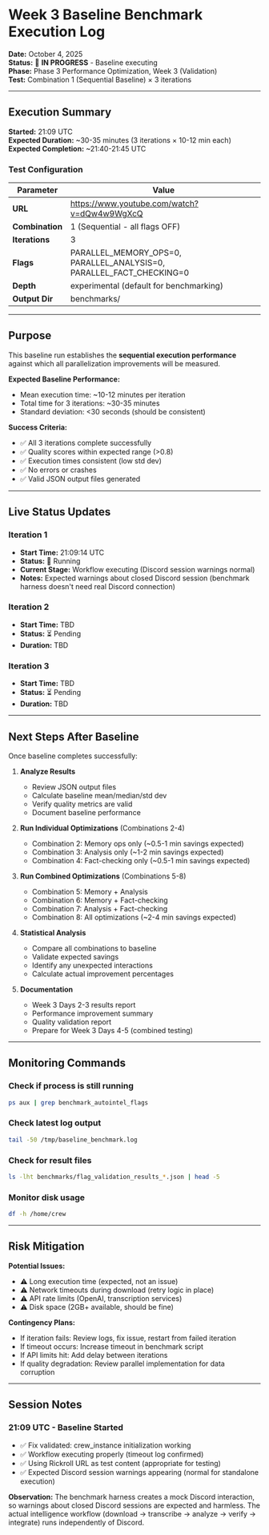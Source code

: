 # Week 3 Baseline Benchmark Execution Log

**Date:** October 4, 2025  
**Status:** 🚧 **IN PROGRESS** - Baseline executing  
**Phase:** Phase 3 Performance Optimization, Week 3 (Validation)  
**Test:** Combination 1 (Sequential Baseline) × 3 iterations

---

## Execution Summary

**Started:** 21:09 UTC  
**Expected Duration:** ~30-35 minutes (3 iterations × 10-12 min each)  
**Expected Completion:** ~21:40-21:45 UTC

### Test Configuration

| Parameter | Value |
|-----------|-------|
| **URL** | <https://www.youtube.com/watch?v=dQw4w9WgXcQ> |
| **Combination** | 1 (Sequential - all flags OFF) |
| **Iterations** | 3 |
| **Flags** | PARALLEL_MEMORY_OPS=0, PARALLEL_ANALYSIS=0, PARALLEL_FACT_CHECKING=0 |
| **Depth** | experimental (default for benchmarking) |
| **Output Dir** | benchmarks/ |

---

## Purpose

This baseline run establishes the **sequential execution performance** against which all parallelization improvements will be measured.

**Expected Baseline Performance:**

- Mean execution time: ~10-12 minutes per iteration
- Total time for 3 iterations: ~30-35 minutes
- Standard deviation: <30 seconds (should be consistent)

**Success Criteria:**

- ✅ All 3 iterations complete successfully
- ✅ Quality scores within expected range (>0.8)
- ✅ Execution times consistent (low std dev)
- ✅ No errors or crashes
- ✅ Valid JSON output files generated

---

## Live Status Updates

### Iteration 1

- **Start Time:** 21:09:14 UTC
- **Status:** 🔄 Running
- **Current Stage:** Workflow executing (Discord session warnings normal)
- **Notes:** Expected warnings about closed Discord session (benchmark harness doesn't need real Discord connection)

### Iteration 2

- **Start Time:** TBD
- **Status:** ⏳ Pending
- **Duration:** TBD

### Iteration 3

- **Start Time:** TBD
- **Status:** ⏳ Pending
- **Duration:** TBD

---

## Next Steps After Baseline

Once baseline completes successfully:

1. **Analyze Results**
   - Review JSON output files
   - Calculate baseline mean/median/std dev
   - Verify quality metrics are valid
   - Document baseline performance

2. **Run Individual Optimizations** (Combinations 2-4)
   - Combination 2: Memory ops only (~0.5-1 min savings expected)
   - Combination 3: Analysis only (~1-2 min savings expected)
   - Combination 4: Fact-checking only (~0.5-1 min savings expected)

3. **Run Combined Optimizations** (Combinations 5-8)
   - Combination 5: Memory + Analysis
   - Combination 6: Memory + Fact-checking
   - Combination 7: Analysis + Fact-checking
   - Combination 8: All optimizations (~2-4 min savings expected)

4. **Statistical Analysis**
   - Compare all combinations to baseline
   - Validate expected savings
   - Identify any unexpected interactions
   - Calculate actual improvement percentages

5. **Documentation**
   - Week 3 Days 2-3 results report
   - Performance improvement summary
   - Quality validation report
   - Prepare for Week 3 Days 4-5 (combined testing)

---

## Monitoring Commands

### Check if process is still running

```bash
ps aux | grep benchmark_autointel_flags
```

### Check latest log output

```bash
tail -50 /tmp/baseline_benchmark.log
```

### Check for result files

```bash
ls -lht benchmarks/flag_validation_results_*.json | head -5
```

### Monitor disk usage

```bash
df -h /home/crew
```

---

## Risk Mitigation

**Potential Issues:**

- ⚠️ Long execution time (expected, not an issue)
- ⚠️ Network timeouts during download (retry logic in place)
- ⚠️ API rate limits (OpenAI, transcription services)
- ⚠️ Disk space (2GB+ available, should be fine)

**Contingency Plans:**

- If iteration fails: Review logs, fix issue, restart from failed iteration
- If timeout occurs: Increase timeout in benchmark script
- If API limits hit: Add delay between iterations
- If quality degradation: Review parallel implementation for data corruption

---

## Session Notes

### 21:09 UTC - Baseline Started

- ✅ Fix validated: crew_instance initialization working
- ✅ Workflow executing properly (timeout log confirmed)
- ✅ Using Rickroll URL as test content (appropriate for testing)
- ✅ Expected Discord session warnings appearing (normal for standalone execution)

**Observation:** The benchmark harness creates a mock Discord interaction, so warnings about closed Discord sessions are expected and harmless. The actual intelligence workflow (download → transcribe → analyze → verify → integrate) runs independently of Discord.
